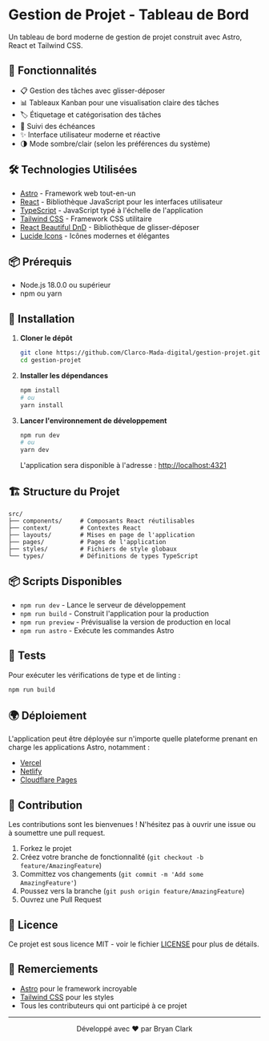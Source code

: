 # Gestion de Projet - Tableau de Bord

Un tableau de bord moderne de gestion de projet construit avec Astro, React et Tailwind CSS.

## 🚀 Fonctionnalités

- 📋 Gestion des tâches avec glisser-déposer
- 📊 Tableaux Kanban pour une visualisation claire des tâches
- 🏷️ Étiquetage et catégorisation des tâches
- 📅 Suivi des échéances
- ✨ Interface utilisateur moderne et réactive
- 🌗 Mode sombre/clair (selon les préférences du système)

## 🛠️ Technologies Utilisées

- [Astro](https://astro.build/) - Framework web tout-en-un
- [React](https://react.dev/) - Bibliothèque JavaScript pour les interfaces utilisateur
- [TypeScript](https://www.typescriptlang.org/) - JavaScript typé à l'échelle de l'application
- [Tailwind CSS](https://tailwindcss.com/) - Framework CSS utilitaire
- [React Beautiful DnD](https://github.com/atlassian/react-beautiful-dnd) - Bibliothèque de glisser-déposer
- [Lucide Icons](https://lucide.dev/) - Icônes modernes et élégantes

## 📦 Prérequis

- Node.js 18.0.0 ou supérieur
- npm ou yarn

## 🚀 Installation

1. **Cloner le dépôt**
   ```bash
   git clone https://github.com/Clarco-Mada-digital/gestion-projet.git
   cd gestion-projet
   ```

2. **Installer les dépendances**
   ```bash
   npm install
   # ou
   yarn install
   ```

3. **Lancer l'environnement de développement**
   ```bash
   npm run dev
   # ou
   yarn dev
   ```
   L'application sera disponible à l'adresse : [http://localhost:4321](http://localhost:4321)

## 🏗️ Structure du Projet

```
src/
├── components/     # Composants React réutilisables
├── context/        # Contextes React
├── layouts/        # Mises en page de l'application
├── pages/          # Pages de l'application
├── styles/         # Fichiers de style globaux
└── types/          # Définitions de types TypeScript
```

## 📦 Scripts Disponibles

- `npm run dev` - Lance le serveur de développement
- `npm run build` - Construit l'application pour la production
- `npm run preview` - Prévisualise la version de production en local
- `npm run astro` - Exécute les commandes Astro

## 🧪 Tests

Pour exécuter les vérifications de type et de linting :

```bash
npm run build
```

## 🌍 Déploiement

L'application peut être déployée sur n'importe quelle plateforme prenant en charge les applications Astro, notamment :

- [Vercel](https://vercel.com/)
- [Netlify](https://www.netlify.com/)
- [Cloudflare Pages](https://pages.cloudflare.com/)

## 🤝 Contribution

Les contributions sont les bienvenues ! N'hésitez pas à ouvrir une issue ou à soumettre une pull request.

1. Forkez le projet
2. Créez votre branche de fonctionnalité (`git checkout -b feature/AmazingFeature`)
3. Committez vos changements (`git commit -m 'Add some AmazingFeature'`)
4. Poussez vers la branche (`git push origin feature/AmazingFeature`)
5. Ouvrez une Pull Request

## 📄 Licence

Ce projet est sous licence MIT - voir le fichier [LICENSE](LICENSE) pour plus de détails.

## 🙏 Remerciements

- [Astro](https://astro.build/) pour le framework incroyable
- [Tailwind CSS](https://tailwindcss.com/) pour les styles
- Tous les contributeurs qui ont participé à ce projet

---

<p align="center">Développé avec ❤️ par Bryan Clark</p>
